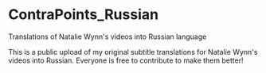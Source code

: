 # ContraPoints_Russian
Translations of Natalie Wynn's videos into Russian language

This is a public upload of my original subtitle translations for Natalie Wynn's videos into Russian. Everyone is free to contribute to make them better!
